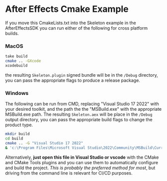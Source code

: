 # After Effects Cmake Example

If you move this CmakeLists.txt into the Skeleton example in the AfterEffectsSDK you can run either of the following for 
cross platform builds.

### MacOS

```bash
take build
cmake .. -GXcode
xcodebuild
```

the resulting `Skeleton.plugin` signed bundle will be in the `/Debug` directory, you can pass the appropriate flags to produce a release package.

### Windows 

The following can be run from CMD, replacing "Visual Studio 17 2022" with your desired toolkit, and the path the the "MSBuild.exe" with the 
appropriate MSBuild.exe path. The resulting `Skeleton.aex` will be place in the `/Debug` output directory, you can pass the appropriate build flags to change the 
product type.

```bash
mkdir build
cd build
cmake .. -G "Visual Studio 17 2022" 
& 'c:\Program Files\Microsoft Visual Studio\2022\Community\MSBuild\Current\Bin\MSBuild.exe' .\Skeleton.sln
```

Alternatively, **just open this file in Visual Studio or vscode** with the CMake and CMake Tools plugins and you can use them to automatically configure and build the project. *This is probably the preferred method for most*, but driving from the command line is relevant for CI/CD purposes.
